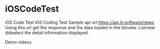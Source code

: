 # iOSCodeTest
iOS Code Test
iOS Coding Test Sample api url https://api.lil.software/news Using this url get the response and the data loaded in the listview. Listview didselect the detail information displayed.

Demo videos
